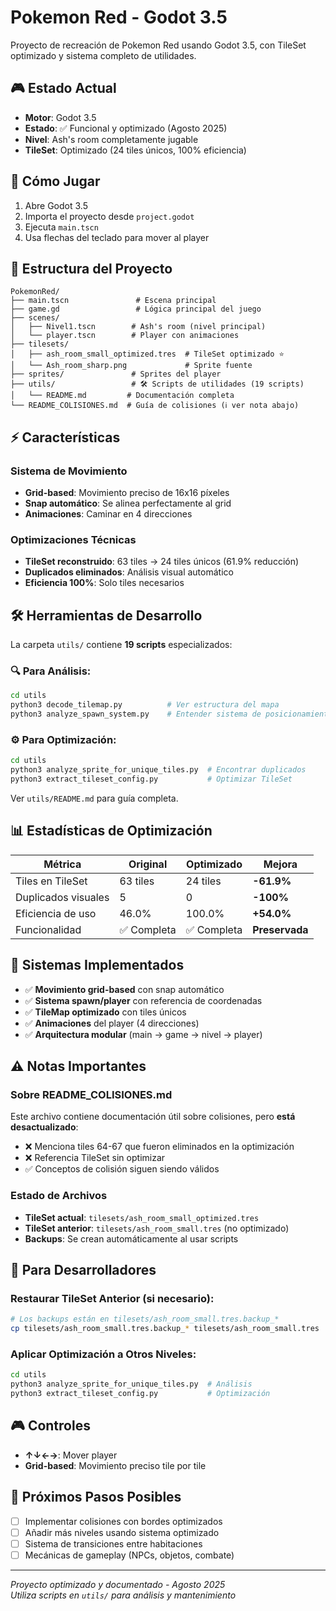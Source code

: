 # Pokemon Red - Godot 3.5

Proyecto de recreación de Pokemon Red usando Godot 3.5, con TileSet optimizado y sistema completo de utilidades.

## 🎮 Estado Actual

- **Motor**: Godot 3.5
- **Estado**: ✅ Funcional y optimizado (Agosto 2025)
- **Nivel**: Ash's room completamente jugable
- **TileSet**: Optimizado (24 tiles únicos, 100% eficiencia)

## 🚀 Cómo Jugar

1. Abre Godot 3.5
2. Importa el proyecto desde `project.godot`
3. Ejecuta `main.tscn`
4. Usa flechas del teclado para mover al player

## 📁 Estructura del Proyecto

```
PokemonRed/
├── main.tscn               # Escena principal
├── game.gd                 # Lógica principal del juego
├── scenes/
│   ├── Nivel1.tscn        # Ash's room (nivel principal)
│   └── player.tscn        # Player con animaciones
├── tilesets/
│   ├── ash_room_small_optimized.tres  # TileSet optimizado ⭐
│   └── Ash_room_sharp.png             # Sprite fuente
├── sprites/               # Sprites del player
├── utils/                 # 🛠️ Scripts de utilidades (19 scripts)
│   └── README.md         # Documentación completa
└── README_COLISIONES.md  # Guía de colisiones (ℹ️ ver nota abajo)
```

## ⚡ Características

### Sistema de Movimiento
- **Grid-based**: Movimiento preciso de 16x16 píxeles
- **Snap automático**: Se alinea perfectamente al grid
- **Animaciones**: Caminar en 4 direcciones

### Optimizaciones Técnicas
- **TileSet reconstruido**: 63 tiles → 24 tiles únicos (61.9% reducción)
- **Duplicados eliminados**: Análisis visual automático
- **Eficiencia 100%**: Solo tiles necesarios

## 🛠️ Herramientas de Desarrollo

La carpeta `utils/` contiene **19 scripts** especializados:

### 🔍 Para Análisis:
```bash
cd utils
python3 decode_tilemap.py          # Ver estructura del mapa
python3 analyze_spawn_system.py    # Entender sistema de posicionamiento
```

### ⚙️ Para Optimización:
```bash
cd utils  
python3 analyze_sprite_for_unique_tiles.py  # Encontrar duplicados
python3 extract_tileset_config.py           # Optimizar TileSet
```

Ver `utils/README.md` para guía completa.

## 📊 Estadísticas de Optimización

| Métrica | Original | Optimizado | Mejora |
|---------|----------|------------|--------|
| Tiles en TileSet | 63 tiles | 24 tiles | **-61.9%** |
| Duplicados visuales | 5 | 0 | **-100%** |
| Eficiencia de uso | 46.0% | 100.0% | **+54.0%** |
| Funcionalidad | ✅ Completa | ✅ Completa | **Preservada** |

## 🎯 Sistemas Implementados

- ✅ **Movimiento grid-based** con snap automático
- ✅ **Sistema spawn/player** con referencia de coordenadas  
- ✅ **TileMap optimizado** con tiles únicos
- ✅ **Animaciones** del player (4 direcciones)
- ✅ **Arquitectura modular** (main → game → nivel → player)

## ⚠️ Notas Importantes

### Sobre README_COLISIONES.md
Este archivo contiene documentación útil sobre colisiones, pero **está desactualizado**:
- ❌ Menciona tiles 64-67 que fueron eliminados en la optimización
- ❌ Referencia TileSet sin optimizar
- ✅ Conceptos de colisión siguen siendo válidos

### Estado de Archivos
- **TileSet actual**: `tilesets/ash_room_small_optimized.tres`
- **TileSet anterior**: `tilesets/ash_room_small.tres` (no optimizado)
- **Backups**: Se crean automáticamente al usar scripts

## 🔄 Para Desarrolladores

### Restaurar TileSet Anterior (si necesario):
```bash
# Los backups están en tilesets/ash_room_small.tres.backup_*
cp tilesets/ash_room_small.tres.backup_* tilesets/ash_room_small.tres
```

### Aplicar Optimización a Otros Niveles:
```bash
cd utils
python3 analyze_sprite_for_unique_tiles.py  # Análisis
python3 extract_tileset_config.py           # Optimización
```

## 🎮 Controles

- **↑↓←→**: Mover player
- **Grid-based**: Movimiento preciso tile por tile

## 🚀 Próximos Pasos Posibles

- [ ] Implementar colisiones con bordes optimizados
- [ ] Añadir más niveles usando sistema optimizado  
- [ ] Sistema de transiciones entre habitaciones
- [ ] Mecánicas de gameplay (NPCs, objetos, combate)

---

*Proyecto optimizado y documentado - Agosto 2025*  
*Utiliza scripts en `utils/` para análisis y mantenimiento*